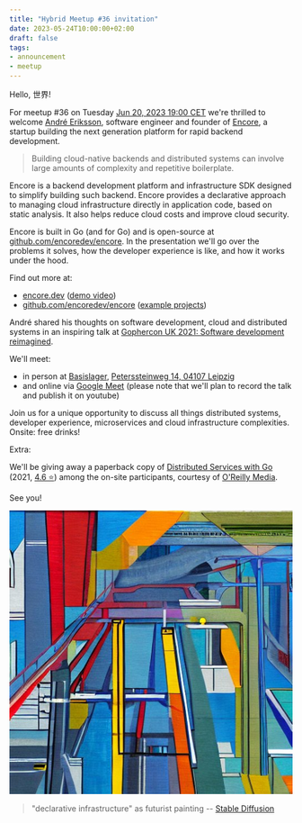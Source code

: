 ```yaml
---
title: "Hybrid Meetup #36 invitation"
date: 2023-05-24T10:00:00+02:00
draft: false
tags:
- announcement
- meetup
---
```


Hello, 世界!

For meetup #36 on Tuesday [Jun 20, 2023 19:00
CET](https://www.meetup.com/leipzig-golang/events/290666177/) we're thrilled to
welcome [André Eriksson](https://www.linkedin.com/in/erikssonandre/), software engineer and founder
of [Encore](https://encore.dev), a startup building the next generation
platform for rapid backend development.

> Building cloud-native backends and distributed systems can involve large
amounts of complexity and repetitive boilerplate.

Encore is a backend development platform and infrastructure SDK designed to
simplify building such backend. Encore provides a declarative approach to
managing cloud infrastructure directly in application code, based on static
analysis. It also helps reduce cloud costs and improve cloud security.

Encore is built in Go (and for Go) and is open-source at
[github.com/encoredev/encore](https://github.com/encoredev/encore). In
the presentation we'll go over the problems it solves, how the developer
experience is like, and how it works under the hood.

Find out more at:

* [encore.dev](https://encore.dev/) ([demo video](https://www.youtube.com/watch?v=IwplIbwJtD0))
* [github.com/encoredev/encore](https://github.com/encoredev/encore) ([example projects](https://github.com/encoredev/examples))

André shared his thoughts on software development, cloud and distributed systems
in an inspiring talk at [Gophercon UK 2021: Software development reimagined](https://www.youtube.com/watch?v=OrncUmqSJKU).

We'll meet:

* in person at [Basislager](https://www.basislager.co/), [Peterssteinweg 14, 04107 Leipzig](https://www.openstreetmap.org/node/3504864558)
* and online via [Google Meet](https://meet.google.com/zht-yuxt-zfo) (please note that we'll plan to record the talk and publish it on youtube)

Join us for a unique opportunity to discuss all things distributed systems,
developer experience, microservices and cloud infrastructure complexities.
Onsite: free drinks!

Extra:

We'll be giving away a paperback copy of [Distributed Services with
Go](https://pragprog.com/titles/tjgo/distributed-services-with-go/) (2021, [4.6 ⭐](https://www.amazon.de/-/en/Travis-Jeffery/dp/1680507605))
among the on-site participants, courtesy of [O'Reilly Media](https://www.oreilly.com/pub/cpc/323592).

See you!

![](/images/36-complexity-14.jpg)

> "declarative infrastructure" as futurist painting -- [Stable Diffusion](https://stablediffusionweb.com/)




<!--

TODO: outreach.

* [x] slack: https://gophers.slack.com/archives/C152YB9UZ/p1686821921439959
* [x] linkedin: https://www.linkedin.com/posts/martin-czygan-58348842_cloud-native-microservices-activity-7074867014661484544-KJzC
* [x] developer group leipzig: https://www.meetup.com/developer-group-leipzig/discussions/6755397672170916/chat/


Are you interested in cloud-native development, #microservices and #distributed
system? Do you aim to ship secure and cost-effective cloud-native backends? Do you care about developer experience?

Then please join us at Leipzig #Gophers Meetup #36 on Tue, June 20, 2023 19:00
CEST where we're thrilled to have @AndreErikson from @Encore talking about
simplifying cloud-native backend development and deployment.

Encore provides a declarative approach to managing cloud infrastructure, is built in Go (and for Go) and is open-source.

This is a hybrid (in-person and online) meetup, so you can join us directly via
Google Meet: https://meet.google.com/zht-yuxt-zfo or at @Basislager Leipzig.

We provide free drinks at the event and will be giving away a copy of Distributed Services in Go (https://pragprog.com/titles/tjgo/distributed-services-with-go/), courtesy of @OReillyMedia!



-->
